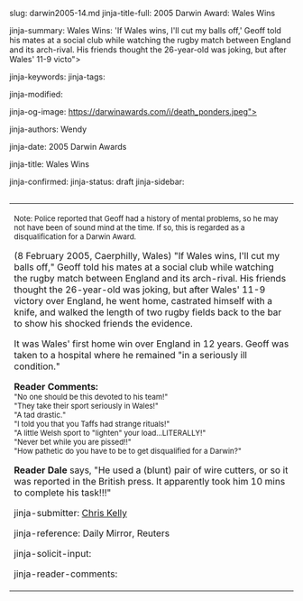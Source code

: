 slug: darwin2005-14.md
jinja-title-full: 2005 Darwin Award: Wales Wins

jinja-summary: Wales Wins: 'If Wales wins, I'll cut my balls off,' Geoff told his mates at a social club while watching the rugby match between England and its arch-rival. His friends thought the 26-year-old was joking, but after Wales' 11-9 victo">

jinja-keywords:
jinja-tags:

jinja-modified:

jinja-og-image: https://darwinawards.com/i/death_ponders.jpeg">

jinja-authors: Wendy

jinja-date: 2005 Darwin Awards


jinja-title: Wales Wins


jinja-confirmed:
jinja-status: draft
jinja-sidebar: <TABLE width="100" border="0" align="right" cellspacing="3" cellpadding="6" background="/i/bgtable.gif">
<TR>
<TD>

<P align="left"><FONT size="-1">Note: Police reported that Geoff
had a history of mental problems, so he may not have been of sound
mind at the time.	 If so, this is regarded as a disqualification for
a Darwin Award.</FONT></P>


(8 February 2005, Caerphilly, Wales) "If Wales wins, I'll cut my balls off," Geoff told his mates at a social club while watching the rugby match between England and its arch-rival. His friends thought the 26-year-old was joking, but after Wales' 11-9 victory over England, he went home, castrated himself with a knife, and walked the length of two rugby fields back to the bar to show his shocked friends the evidence.

It was Wales' first home win over England in 12 years.	Geoff was taken to
a hospital where he remained "in a seriously ill condition."

<B>Reader Comments:</B><BR>
<FONT size="-1">
"No one should be this devoted to his team!"<BR>
"They take their sport seriously in Wales!"<BR>
"A tad drastic."<BR>
"I told you that you Taffs had strange rituals!"<BR>
"A little Welsh sport to "lighten" your load...LITERALLY!"<BR>
"Never bet while you are pissed!!"<BR>
"How pathetic do you have to be to get disqualified for a Darwin?"
</FONT>

<B>Reader Dale </B> says, "He used a (blunt) pair of wire cutters, or so it
was reported in the British press. It apparently took him 10 mins to
complete his task!!!"
<P align=center>
<!--#include virtual="/inc/votebar_viewvoteonly" -->

jinja-submitter: <A HREF="mailto:REMOVE-">Chris Kelly</A>

jinja-reference: Daily Mirror, Reuters

jinja-solicit-input:

jinja-reader-comments:



<!--#include file=nav_2005.html -->


